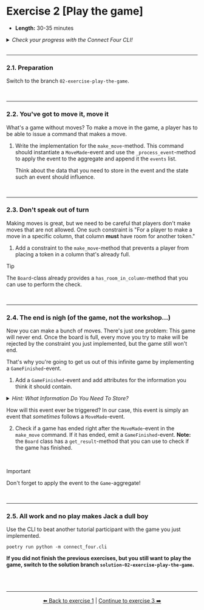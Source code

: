 # Exercise 2 [Play the game]

- **Length:** 30-35 minutes 


<details>
  <summary><i>Check your progress with the Connect Four CLI!</i></summary>

> To make the game more exciting, we've implemented a CLI-client that allows you
> to play a game of Connect Four. That is, if you manage to implement the
> necessary commands and events.
>   
> Run the simply by executing the following command:
>  
> ```shell
> poetry run python -m connect_four.cli
> ```
>  
> Of course, another way to check your progress is by writing unit tests. We've
> already implemented a basic unit test for a game started constraint to give
> you an idea of how to write tests for the `Game`-aggregate.
>  
> ```shell
> poetry run pytest
> ```
</details>

<br>

---

### 2.1. Preparation

Switch to the branch `02-exercise-play-the-game`.

<br>

---

### 2.2. You've got to move it, move it

What's a game without moves? To make a move in the game, a player has to be able
to issue a command that makes a move.

1. Write the implementation for the `make_move`-method. This command should
   instantiate a `MoveMade`-event and use the `_process_event`-method to apply
   the event to the aggregate and append it the `events` list.

   Think about the data that you need to store in the event and the state such
   an event should influence.

<br>

---

### 2.3. Don't speak out of turn

Making moves is great, but we need to be careful that players don't make moves
that are not allowed. One such constraint is "For a player to make a move in a
specific column, that column **must** have room for another token."

1. Add a constraint to the `make_move`-method that prevents a player from
   placing a token in a column that's already full.

> [!TIP]
> The `Board`-class already provides a `has_room_in_column`-method that you can
> use to perform the check.

<br>

---

### 2.4. The end is nigh (of the game, not the workshop...)

Now you can make a bunch of moves. There's just one problem: This game will
never end. Once the board is full, every move you try to make will be rejected
by the constraint you just implemented, but the game still won't end.

That's why you're going to get us out of this infinite game by implementing a
`GameFinished`-event.

1. Add a `GameFinished`-event and add attributes for the information you think
   it should contain.

<details>
  <summary><i>Hint: What Information Do You Need To Store?</i></summary>

> Remember that we're never going to persist the state of an aggregate as-is,
> only the events that determined the state. This means that if you want to
> store the result of a game. you have to associate that information with the
> event.
>   
> How you store that information is a design choice. The game already "knows"
> who the players are, so you might just store "player a won", "player b won",
> or "game ended in a draw".
</details>

How will this event ever be triggered? In our case, this event is simply an
event that *sometimes* follows a `MoveMade`-event.

2. Check if a game has ended right after the `MoveMade`-event in the `make_move`
   command. If it has ended, emit a `GameFinished`-event. **Note:** the `Board`
   class has a `get_result`-method that you can use to check if the game has
   finished.

<br>

> [!IMPORTANT]
> Don't forget to apply the event to the `Game`-aggregate!

<br>

---

### 2.5. All work and no play makes Jack a dull boy

Use the CLI to beat another tutorial participant with the game you just
implemented.

```shell
poetry run python -m connect_four.cli
```

**If you did not finish the previous exercises, but you still want to play the
game, switch to the solution branch `solution-02-exercise-play-the-game`.**


<br><br>

---

<p align="center">
   <a href="/exercises/exercise-01-start-game.md">⬅️ Back to exercise 1</a> | <a href="/exercises/exercise-03-persist-the-events.md">Continue to exercise 3 ➡️</a>
</p>
